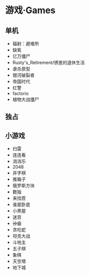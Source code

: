 ---
---

# 游戏·Games

## 单机

- 辐射：避难所
- 缺氧
- 亿万僵尸
- Rusty's_Retirement/锈崽的退休生活
- 虐杀原型
- 银河破裂者
- 帝国时代
- 红警
- factorio
- 植物大战僵尸

## 独占

## 小游戏

- 扫雷
- 连连看
- 消消乐
- 2048
- 井字棋
- 推箱子
- 俄罗斯方块
- 数独
- 来找茬
- 谁是卧底
- 小黑屋
- 迷宫
- ~~沙盒~~
- 贪吃蛇
- 坦克大战
- 斗地主
- 五子棋
- 象棋
- 天空塔
- 地下城
